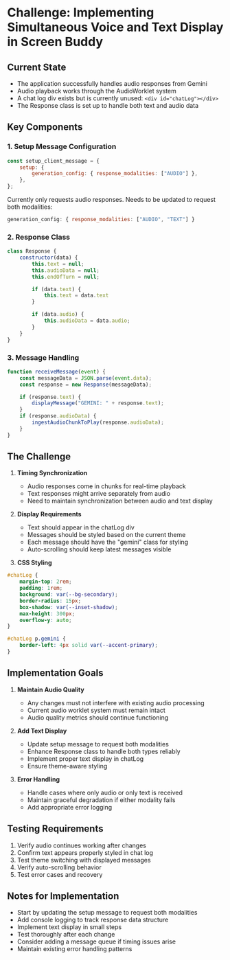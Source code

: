 # Challenge: Implementing Simultaneous Voice and Text Display in Screen Buddy

## Current State
- The application successfully handles audio responses from Gemini
- Audio playback works through the AudioWorklet system
- A chat log div exists but is currently unused: `<div id="chatLog"></div>`
- The Response class is set up to handle both text and audio data

## Key Components

### 1. Setup Message Configuration
```javascript
const setup_client_message = {
    setup: {
        generation_config: { response_modalities: ["AUDIO"] },
    },
};
```
Currently only requests audio responses. Needs to be updated to request both modalities:
```javascript
generation_config: { response_modalities: ["AUDIO", "TEXT"] }
```

### 2. Response Class
```javascript
class Response {
    constructor(data) {
        this.text = null;
        this.audioData = null;
        this.endOfTurn = null;

        if (data.text) {
            this.text = data.text
        }

        if (data.audio) {
            this.audioData = data.audio;
        }
    }
}
```

### 3. Message Handling
```javascript
function receiveMessage(event) {
    const messageData = JSON.parse(event.data);
    const response = new Response(messageData);

    if (response.text) {
        displayMessage("GEMINI: " + response.text);
    }
    if (response.audioData) {
        ingestAudioChunkToPlay(response.audioData);
    }
}
```

## The Challenge

1. **Timing Synchronization**
   - Audio responses come in chunks for real-time playback
   - Text responses might arrive separately from audio
   - Need to maintain synchronization between audio and text display

2. **Display Requirements**
   - Text should appear in the chatLog div
   - Messages should be styled based on the current theme
   - Each message should have the "gemini" class for styling
   - Auto-scrolling should keep latest messages visible

3. **CSS Styling**
```css
#chatLog {
    margin-top: 2rem;
    padding: 1rem;
    background: var(--bg-secondary);
    border-radius: 15px;
    box-shadow: var(--inset-shadow);
    max-height: 300px;
    overflow-y: auto;
}

#chatLog p.gemini {
    border-left: 4px solid var(--accent-primary);
}
```

## Implementation Goals

1. **Maintain Audio Quality**
   - Any changes must not interfere with existing audio processing
   - Current audio worklet system must remain intact
   - Audio quality metrics should continue functioning

2. **Add Text Display**
   - Update setup message to request both modalities
   - Enhance Response class to handle both types reliably
   - Implement proper text display in chatLog
   - Ensure theme-aware styling

3. **Error Handling**
   - Handle cases where only audio or only text is received
   - Maintain graceful degradation if either modality fails
   - Add appropriate error logging

## Testing Requirements

1. Verify audio continues working after changes
2. Confirm text appears properly styled in chat log
3. Test theme switching with displayed messages
4. Verify auto-scrolling behavior
5. Test error cases and recovery

## Notes for Implementation

- Start by updating the setup message to request both modalities
- Add console logging to track response data structure
- Implement text display in small steps
- Test thoroughly after each change
- Consider adding a message queue if timing issues arise
- Maintain existing error handling patterns